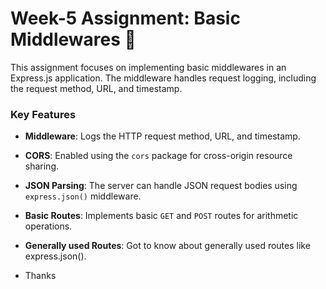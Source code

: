 # Week-5 Assignment: Basic Middlewares 🚀

This assignment focuses on implementing basic middlewares in an Express.js application. The middleware handles request logging, including the request method, URL, and timestamp.

### Key Features
- **Middleware**: Logs the HTTP request method, URL, and timestamp.
- **CORS**: Enabled using the `cors` package for cross-origin resource sharing.
- **JSON Parsing**: The server can handle JSON request bodies using `express.json()` middleware.
- **Basic Routes**: Implements basic `GET` and `POST` routes for arithmetic operations.
- **Generally used Routes**: Got to know about generally used routes like express.json().

- Thanks
